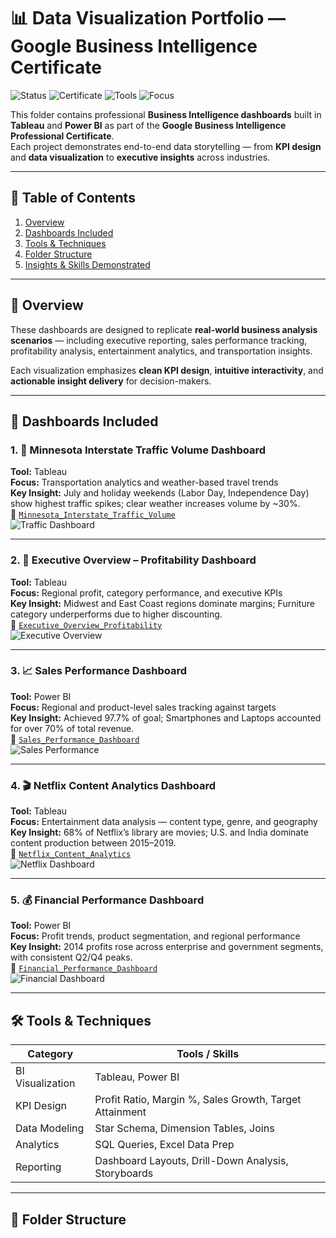 # 📊 Data Visualization Portfolio — Google Business Intelligence Certificate  

![Status](https://img.shields.io/badge/Status-Active-brightgreen)
![Certificate](https://img.shields.io/badge/Certificate-Google%20Business%20Intelligence-blue)
![Tools](https://img.shields.io/badge/Tools-Tableau%20%7C%20Power%20BI%20%7C%20SQL%20%7C%20Excel-orange)
![Focus](https://img.shields.io/badge/Focus-Dashboarding%20%7C%20KPI%20Analysis%20%7C%20Storytelling-blueviolet)

This folder contains professional **Business Intelligence dashboards** built in **Tableau** and **Power BI** as part of the **Google Business Intelligence Professional Certificate**.  
Each project demonstrates end-to-end data storytelling — from **KPI design** and **data visualization** to **executive insights** across industries.

---

## 🧭 Table of Contents
1. [Overview](#overview)
2. [Dashboards Included](#dashboards-included)
3. [Tools & Techniques](#tools--techniques)
4. [Folder Structure](#folder-structure)
5. [Insights & Skills Demonstrated](#insights--skills-demonstrated)

---

## 🧠 Overview

These dashboards are designed to replicate **real-world business analysis scenarios** — including executive reporting, sales performance tracking, profitability analysis, entertainment analytics, and transportation insights.

Each visualization emphasizes **clean KPI design**, **intuitive interactivity**, and **actionable insight delivery** for decision-makers.

---

## 🌟 Dashboards Included

### 1. 🚗 Minnesota Interstate Traffic Volume Dashboard  
**Tool:** Tableau  
**Focus:** Transportation analytics and weather-based travel trends  
**Key Insight:** July and holiday weekends (Labor Day, Independence Day) show highest traffic spikes; clear weather increases volume by ~30%.  
📁 [`Minnesota_Interstate_Traffic_Volume`](./Minnesota_Interstate_Traffic_Volume/)  
![Traffic Dashboard](./Minnesota_Interstate_Traffic_Volume/Minnesota%20Interstate%20Traffic%20Volume.png)

---

### 2. 💼 Executive Overview – Profitability Dashboard  
**Tool:** Tableau  
**Focus:** Regional profit, category performance, and executive KPIs  
**Key Insight:** Midwest and East Coast regions dominate margins; Furniture category underperforms due to higher discounting.  
📁 [`Executive_Overview_Profitability`](./Executive_Overview_Profitability/)  
![Executive Overview](./Executive_Overview_Profitability/Executive%20Overview-3.png)

---

### 3. 📈 Sales Performance Dashboard  
**Tool:** Power BI  
**Focus:** Regional and product-level sales tracking against targets  
**Key Insight:** Achieved 97.7% of goal; Smartphones and Laptops accounted for over 70% of total revenue.  
📁 [`Sales_Performance_Dashboard`](./Sales_Performance_Dashboard/)  
![Sales Performance](./Sales_Performance_Dashboard/Sales%20Performance%20Dashboard.png)

---

### 4. 🎬 Netflix Content Analytics Dashboard  
**Tool:** Tableau  
**Focus:** Entertainment data analysis — content type, genre, and geography  
**Key Insight:** 68% of Netflix’s library are movies; U.S. and India dominate content production between 2015–2019.  
📁 [`Netflix_Content_Analytics`](./Netflix_Content_Analytics/)  
![Netflix Dashboard](./Netflix_Content_Analytics/Netflix.png)

---

### 5. 💰 Financial Performance Dashboard  
**Tool:** Power BI  
**Focus:** Profit trends, product segmentation, and regional performance  
**Key Insight:** 2014 profits rose across enterprise and government segments, with consistent Q2/Q4 peaks.  
📁 [`Financial_Performance_Dashboard`](./Financial_Performance_Dashboard/)  
![Financial Dashboard](./Financial_Performance_Dashboard/Financial_Report.png)

---

## 🛠 Tools & Techniques
| Category | Tools / Skills |
|-----------|----------------|
| BI Visualization | Tableau, Power BI |
| KPI Design | Profit Ratio, Margin %, Sales Growth, Target Attainment |
| Data Modeling | Star Schema, Dimension Tables, Joins |
| Analytics | SQL Queries, Excel Data Prep |
| Reporting | Dashboard Layouts, Drill-Down Analysis, Storyboards |

---

## 🧩 Folder Structure
